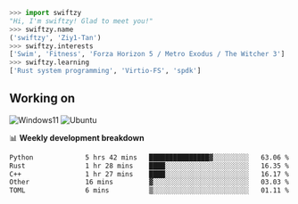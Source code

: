 ```python
>>> import swiftzy
"Hi, I'm swiftzy! Glad to meet you!"
>>> swiftzy.name
('swiftzy', 'Ziy1-Tan')
>>> swiftzy.interests
['Swim', 'Fitness', 'Forza Horizon 5 / Metro Exodus / The Witcher 3']
>>> swiftzy.learning
['Rust system programming', 'Virtio-FS', 'spdk']
```

## Working on

![Windows11](https://img.shields.io/badge/Windows%2011-00adef?style=flat-square&logo=windows&logoColor=ffffff)
![Ubuntu](https://img.shields.io/badge/Ubuntu%20(WSL)-dd4814?style=flat-square&logo=ubuntu&logoColor=ffffff)

📊 **Weekly development breakdown**
<!--START_SECTION:waka-->

```txt
Python             5 hrs 42 mins   ███████████████▓░░░░░░░░░   63.06 %
Rust               1 hr 28 mins    ████░░░░░░░░░░░░░░░░░░░░░   16.35 %
C++                1 hr 27 mins    ████░░░░░░░░░░░░░░░░░░░░░   16.17 %
Other              16 mins         ▓░░░░░░░░░░░░░░░░░░░░░░░░   03.03 %
TOML               6 mins          ▒░░░░░░░░░░░░░░░░░░░░░░░░   01.11 %
```

<!--END_SECTION:waka-->
